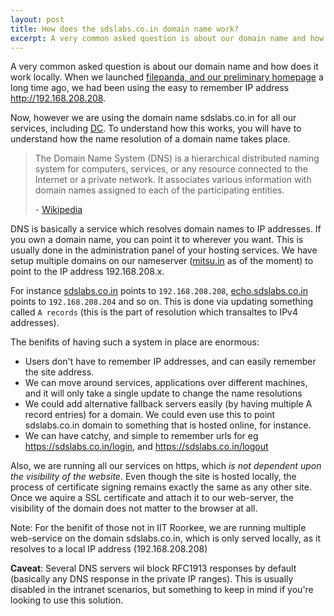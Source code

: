 ```yaml
---
layout: post
title: How does the sdslabs.co.in domain name work?
excerpt: A very common asked question is about our domain name and how does it work locally. 
---
```


A very common asked question is about our domain name and how does it work locally. When we launched [filepanda, and our preliminary homepage](http://blog.sdslabs.co.in/2010/11/hello-world/) a long time ago, we had been using the easy to remember IP address <http://192.168.208.208>.

Now, however we are using the domain name sdslabs.co.in for all our services, including [DC](http://dc.sdslabs.co.in). To understand how this works, you will have to understand how the name resolution of a domain name takes place. 

>The Domain Name System (DNS) is a hierarchical distributed naming system for computers, services, or any resource connected to the Internet or a private network. It associates various information with domain names assigned to each of the participating entities.
>
>\- [Wikipedia](http://en.wikipedia.org/wiki/Domain_Name_System)

DNS is basically a service which resolves domain names to IP addresses. If you own a domain name, you can point it to wherever you want. This is usually done in the administration panel of your hosting services. We have setup multiple domains on our nameserver ([mitsu.in](http://mitsu.in) as of the moment) to point to the IP address 192.168.208.x. 

For instance [sdslabs.co.in](http://sdslabs.co.in) points to `192.168.208.208`, [echo.sdslabs.co.in](http://echo.sdslabs.co.in) points to `192.168.208.204` and so on. This is done via updating something called `A records` (this is the part of resolution which transaltes to IPv4 addresses). 

The benifits of having such a system in place are enormous:

- Users don't have to remember IP addresses, and can easily remember the site address.
- We can move around services, applications over different machines, and it will only take a single update to change the name resolutions
- We could add alternative fallback servers easily (by having multiple A record entries) for a domain. We could even use this to point sdslabs.co.in domain to something that is hosted online, for instance.
- We can have catchy, and simple to remember urls for eg <https://sdslabs.co.in/login>, and <https://sdslabs.co.in/logout>

Also, we are running all our services on https, which _is not dependent upon the visibility of the website_. Even though the site is hosted locally, the process of certificate signing remains exactly the same as any other site. Once we aquire a SSL certificate and attach it to our web-server, the visibility of the domain does not matter to the browser at all.

Note: For the benifit of those not in IIT Roorkee, we are running multiple web-service on the domain sdslabs.co.in, which is only served locally, as it resolves to a local IP address (192.168.208.208)

**Caveat**: Several DNS servers wil block RFC1913 responses by default (basically any DNS response in the private IP ranges). This is usually disabled in the intranet scenarios, but something to keep in mind if you're looking to use this solution.
